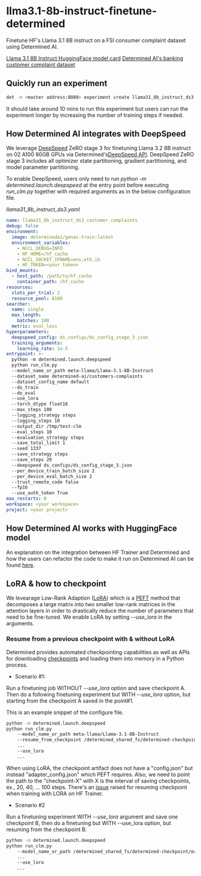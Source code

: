 # llma3.1-8b-instruct-finetune-determined
Finetune HF's Llama 3.1 8B instruct on a FSI consumer complaint dataset using Determined AI.

[Llama 3.1 8B Instruct HuggingFace model card](https://huggingface.co/meta-llama/Llama-3.1-8B-Instruct)
[Determined AI's banking customer complaint dataset](https://huggingface.co/datasets/determined-ai/customers-complaints)

## Quickly run an experiment

```sh
det -m <master address:8080> experiment create llama31_8b_instruct_ds3.yaml .
```
It should take around 10 mins to run this experiment but users can run the experiment longer by increasing the number of training steps if needed.

## How Determined AI integrates with DeepSpeed
We leverage [DeepSpeed](https://github.com/microsoft/DeepSpeed) ZeRO stage 3 for finetuning Llama 3.2 8B instruct on 02 A100 80GB GPUs via Determined's[DeepSpeed API](https://hpe-mlde.determined.ai/latest/model-dev-guide/api-guides/apis-howto/deepspeed/_index.html#deepspeed-api). DeepSpeed ZeRO stage 3 includes all optimizer state partitioning, gradient partitioning, and model parameter partitioning.

To enable DeepSpeed, users only need to run *python -m determined.launch.deepspeed* at the entry point before executing *run_clm.py* together with required arguments as in the below configuration file.

*llama31_8b_instruct_ds3.yaml*
```yaml
name: llama31_8b_instruct_ds3_customer_complaints
debug: false
environment:
  image: determinedai/genai-train:latest
  environment_variables:
    - NCCL_DEBUG=INFO
    - HF_HOME=/hf_cache
    - NCCL_SOCKET_IFNAME=ens,eth,ib
    - HF_TOKEN=<your token>
bind_mounts:
  - host_path: /path/to/hf_cache
    container_path: /hf_cache
resources:
  slots_per_trial: 2
  resource_pool: A100
searcher:
  name: single
  max_length:
    batches: 100
  metric: eval_loss
hyperparameters:
  deepspeed_config: ds_configs/ds_config_stage_3.json
  training_arguments:
    learning_rate: 1e-5
entrypoint: >-
  python -m determined.launch.deepspeed
  python run_clm.py
  --model_name_or_path meta-llama/Llama-3.1-8B-Instruct
  --dataset_name determined-ai/customers-complaints
  --dataset_config_name default
  --do_train
  --do_eval
  --use_lora
  --torch_dtype float16
  --max_steps 100  
  --logging_strategy steps
  --logging_steps 10
  --output_dir /tmp/test-clm
  --eval_steps 10
  --evaluation_strategy steps
  --save_total_limit 1
  --seed 1337
  --save_strategy steps
  --save_steps 20
  --deepspeed ds_configs/ds_config_stage_3.json
  --per_device_train_batch_size 2
  --per_device_eval_batch_size 2
  --trust_remote_code false
  --fp16
  --use_auth_token True
max_restarts: 0
workspace: <your workspace>
project: <your project>
```

## How Determined AI works with HuggingFace model
An explanation on the integration between HF Trainer and Determined and how the users can refactor the code to make it run on Determined AI can be found [here](https://github.com/caovd/det-finetune-swallow-tokyotechllm?tab=readme-ov-file#how-determined-ai-works-with-hf-trainer). 


## LoRA & how to checkpoint
We levearage Low-Rank Adaption ([LoRA](https://huggingface.co/docs/peft/en/package_reference/lora)) which is a [PEFT](https://huggingface.co/docs/peft/en/index) method that decomposes a large matrix into two smaller low-rank matrices in the attention layers in order to drastically reduce the number of parameters that need to be fine-tuned. We enable LoRA by setting *--use_lora* in the arguments. 

### Resume from a previous checkpoint with & without LoRA

Determined provides automated checkpointing capabilities as well as APIs for downloading [checkpoints](https://hpe-mlde.determined.ai/latest/model-dev-guide/model-management/checkpoints.html#use-trained-models) and loading them into memory in a Python process.

- Scenario #1: 

Run a finetuning job WITHOUT *--use_lora* option and save checkpoint A. Then do a following finetuning experiment but WITH *--use_lora* option, but starting from the checkpoint A saved in the point#1.

This is an example snippet of the configure file.
```sh
python -m determined.launch.deepspeed 
python run_clm.py
	--model_name_or_path meta-llama/Llama-3.1-8B-Instruct
	--resume_from_checkpoint /determined_shared_fs/determined-checkpoint/5fe9e93a-100d-4066-9ddc-d96f3f986fe3/checkpoint-30
    ...
	--use_lora
    ...
```

When using LoRA, the checkpoint artifact does not have a "config.json" but instead  "adapter_config.json" which PEFT requires. Also, we need to point the path to the "checkpoint-X" with X is the interval of saving checkpoints, ex., 20, 40, ... 100 steps. There's an [issue](https://github.com/huggingface/transformers/pull/24274) raised for resuming checkpoint when training with LORA on HF Trainer.

- Scenario #2 

Run a finetuning experiment WITH *--use_lora* argument and save one checkpoint B, then do a finetuning but WITH --use_lora option, but resuming from the checkpoint B.
```sh
python -m determined.launch.deepspeed 
python run_clm.py
	--model_name_or_path /determined_shared_fs/determined-checkpoint/ea9950df-0b1e-4bc2-946c-aa5721400dcb/checkpoint-30
    ...
	--use_lora
    ...
```